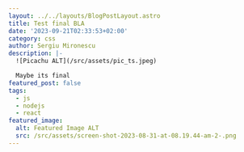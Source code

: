 ```yaml
---
layout: ../../layouts/BlogPostLayout.astro
title: Test final BLA
date: '2023-09-21T02:33:53+02:00'
category: css
author: Sergiu Mironescu
description: |-
  ![Picachu ALT](/src/assets/pic_ts.jpeg)

  Maybe its final
featured_post: false
tags:
  - js
  - nodejs
  - react
featured_image:
  alt: Featured Image ALT
  src: /src/assets/screen-shot-2023-08-31-at-08.19.44-am-2-.png
---
```


